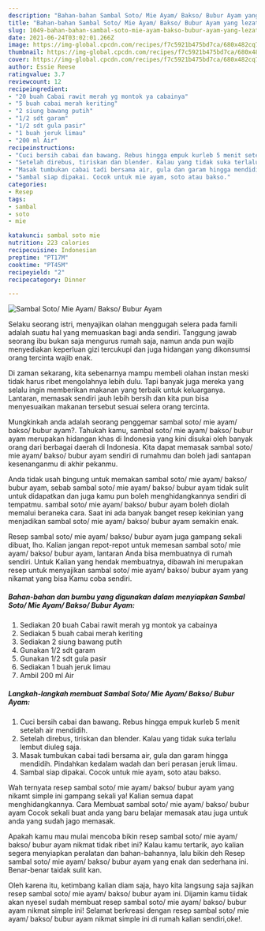 ```yaml
---
description: "Bahan-bahan Sambal Soto/ Mie Ayam/ Bakso/ Bubur Ayam yang lezat dan Mudah Dibuat"
title: "Bahan-bahan Sambal Soto/ Mie Ayam/ Bakso/ Bubur Ayam yang lezat dan Mudah Dibuat"
slug: 1049-bahan-bahan-sambal-soto-mie-ayam-bakso-bubur-ayam-yang-lezat-dan-mudah-dibuat
date: 2021-06-24T03:02:01.266Z
image: https://img-global.cpcdn.com/recipes/f7c5921b475bd7ca/680x482cq70/sambal-soto-mie-ayam-bakso-bubur-ayam-foto-resep-utama.jpg
thumbnail: https://img-global.cpcdn.com/recipes/f7c5921b475bd7ca/680x482cq70/sambal-soto-mie-ayam-bakso-bubur-ayam-foto-resep-utama.jpg
cover: https://img-global.cpcdn.com/recipes/f7c5921b475bd7ca/680x482cq70/sambal-soto-mie-ayam-bakso-bubur-ayam-foto-resep-utama.jpg
author: Essie Reese
ratingvalue: 3.7
reviewcount: 12
recipeingredient:
- "20 buah Cabai rawit merah yg montok ya cabainya"
- "5 buah cabai merah keriting"
- "2 siung bawang putih"
- "1/2 sdt garam"
- "1/2 sdt gula pasir"
- "1 buah jeruk limau"
- "200 ml Air"
recipeinstructions:
- "Cuci bersih cabai dan bawang. Rebus hingga empuk kurleb 5 menit setelah air mendidih."
- "Setelah direbus, tiriskan dan blender. Kalau yang tidak suka terlalu lembut diuleg saja."
- "Masak tumbukan cabai tadi bersama air, gula dan garam hingga mendidih. Pindahkan kedalam wadah dan beri perasan jeruk limau."
- "Sambal siap dipakai. Cocok untuk mie ayam, soto atau bakso."
categories:
- Resep
tags:
- sambal
- soto
- mie

katakunci: sambal soto mie 
nutrition: 223 calories
recipecuisine: Indonesian
preptime: "PT17M"
cooktime: "PT45M"
recipeyield: "2"
recipecategory: Dinner

---
```



![Sambal Soto/ Mie Ayam/ Bakso/ Bubur Ayam](https://img-global.cpcdn.com/recipes/f7c5921b475bd7ca/680x482cq70/sambal-soto-mie-ayam-bakso-bubur-ayam-foto-resep-utama.jpg)

Selaku seorang istri, menyajikan olahan menggugah selera pada famili adalah suatu hal yang memuaskan bagi anda sendiri. Tanggung jawab seorang ibu bukan saja mengurus rumah saja, namun anda pun wajib menyediakan keperluan gizi tercukupi dan juga hidangan yang dikonsumsi orang tercinta wajib enak.

Di zaman  sekarang, kita sebenarnya mampu membeli olahan instan meski tidak harus ribet mengolahnya lebih dulu. Tapi banyak juga mereka yang selalu ingin memberikan makanan yang terbaik untuk keluarganya. Lantaran, memasak sendiri jauh lebih bersih dan kita pun bisa menyesuaikan makanan tersebut sesuai selera orang tercinta. 



Mungkinkah anda adalah seorang penggemar sambal soto/ mie ayam/ bakso/ bubur ayam?. Tahukah kamu, sambal soto/ mie ayam/ bakso/ bubur ayam merupakan hidangan khas di Indonesia yang kini disukai oleh banyak orang dari berbagai daerah di Indonesia. Kita dapat memasak sambal soto/ mie ayam/ bakso/ bubur ayam sendiri di rumahmu dan boleh jadi santapan kesenanganmu di akhir pekanmu.

Anda tidak usah bingung untuk memakan sambal soto/ mie ayam/ bakso/ bubur ayam, sebab sambal soto/ mie ayam/ bakso/ bubur ayam tidak sulit untuk didapatkan dan juga kamu pun boleh menghidangkannya sendiri di tempatmu. sambal soto/ mie ayam/ bakso/ bubur ayam boleh diolah memalui beraneka cara. Saat ini ada banyak banget resep kekinian yang menjadikan sambal soto/ mie ayam/ bakso/ bubur ayam semakin enak.

Resep sambal soto/ mie ayam/ bakso/ bubur ayam juga gampang sekali dibuat, lho. Kalian jangan repot-repot untuk memesan sambal soto/ mie ayam/ bakso/ bubur ayam, lantaran Anda bisa membuatnya di rumah sendiri. Untuk Kalian yang hendak membuatnya, dibawah ini merupakan resep untuk menyajikan sambal soto/ mie ayam/ bakso/ bubur ayam yang nikamat yang bisa Kamu coba sendiri.

<!--inarticleads1-->

##### Bahan-bahan dan bumbu yang digunakan dalam menyiapkan Sambal Soto/ Mie Ayam/ Bakso/ Bubur Ayam:

1. Sediakan 20 buah Cabai rawit merah yg montok ya cabainya
1. Sediakan 5 buah cabai merah keriting
1. Sediakan 2 siung bawang putih
1. Gunakan 1/2 sdt garam
1. Gunakan 1/2 sdt gula pasir
1. Sediakan 1 buah jeruk limau
1. Ambil 200 ml Air




<!--inarticleads2-->

##### Langkah-langkah membuat Sambal Soto/ Mie Ayam/ Bakso/ Bubur Ayam:

1. Cuci bersih cabai dan bawang. Rebus hingga empuk kurleb 5 menit setelah air mendidih.
1. Setelah direbus, tiriskan dan blender. Kalau yang tidak suka terlalu lembut diuleg saja.
1. Masak tumbukan cabai tadi bersama air, gula dan garam hingga mendidih. Pindahkan kedalam wadah dan beri perasan jeruk limau.
1. Sambal siap dipakai. Cocok untuk mie ayam, soto atau bakso.




Wah ternyata resep sambal soto/ mie ayam/ bakso/ bubur ayam yang nikamt simple ini gampang sekali ya! Kalian semua dapat menghidangkannya. Cara Membuat sambal soto/ mie ayam/ bakso/ bubur ayam Cocok sekali buat anda yang baru belajar memasak atau juga untuk anda yang sudah jago memasak.

Apakah kamu mau mulai mencoba bikin resep sambal soto/ mie ayam/ bakso/ bubur ayam nikmat tidak ribet ini? Kalau kamu tertarik, ayo kalian segera menyiapkan peralatan dan bahan-bahannya, lalu bikin deh Resep sambal soto/ mie ayam/ bakso/ bubur ayam yang enak dan sederhana ini. Benar-benar taidak sulit kan. 

Oleh karena itu, ketimbang kalian diam saja, hayo kita langsung saja sajikan resep sambal soto/ mie ayam/ bakso/ bubur ayam ini. Dijamin kamu tiidak akan nyesel sudah membuat resep sambal soto/ mie ayam/ bakso/ bubur ayam nikmat simple ini! Selamat berkreasi dengan resep sambal soto/ mie ayam/ bakso/ bubur ayam nikmat simple ini di rumah kalian sendiri,oke!.

